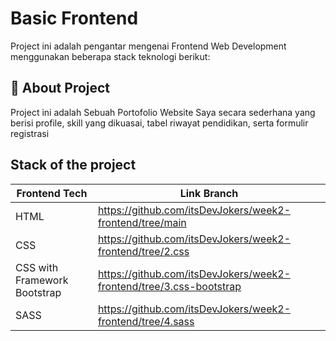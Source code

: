 # Basic Frontend

Project ini adalah pengantar mengenai Frontend Web Development menggunakan beberapa stack teknologi berikut:



## 🚀 About Project
Project ini adalah Sebuah Portofolio Website Saya secara sederhana yang berisi profile, skill yang dikuasai, tabel riwayat pendidikan, serta formulir registrasi

## Stack of the project

| Frontend Tech                  | Link Branch                                                               |
| ------------------------------ | ------------------------------------------------------------------------- |
| HTML                           |  https://github.com/itsDevJokers/week2-frontend/tree/main                 |
| CSS                            |  https://github.com/itsDevJokers/week2-frontend/tree/2.css                |
| CSS with Framework Bootstrap   |  https://github.com/itsDevJokers/week2-frontend/tree/3.css-bootstrap      |
| SASS                           |  https://github.com/itsDevJokers/week2-frontend/tree/4.sass               |

